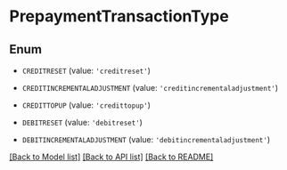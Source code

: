 # PrepaymentTransactionType


## Enum

* `CREDITRESET` (value: `'creditreset'`)

* `CREDITINCREMENTALADJUSTMENT` (value: `'creditincrementaladjustment'`)

* `CREDITTOPUP` (value: `'credittopup'`)

* `DEBITRESET` (value: `'debitreset'`)

* `DEBITINCREMENTALADJUSTMENT` (value: `'debitincrementaladjustment'`)

[[Back to Model list]](../README.md#documentation-for-models) [[Back to API list]](../README.md#documentation-for-api-endpoints) [[Back to README]](../README.md)



